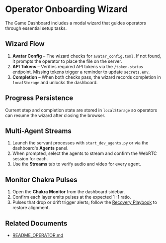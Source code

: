 # Operator Onboarding Wizard

The Game Dashboard includes a modal wizard that guides operators through essential setup tasks.

## Wizard Flow
1. **Avatar Config** – The wizard checks for `avatar_config.toml`. If not found, it prompts the operator to place the file on the server.
2. **API Tokens** – Verifies required API tokens via the `/token-status` endpoint. Missing tokens trigger a reminder to update `secrets.env`.
3. **Completion** – When both checks pass, the wizard records completion in `localStorage` and unlocks the dashboard.

## Progress Persistence
Current step and completion state are stored in `localStorage` so operators can resume the wizard after closing the browser.

## Multi-Agent Streams
1. Launch the servant processes with `start_dev_agents.py` or via the dashboard's **Agents** panel.
2. When prompted, select the agents to stream and confirm the WebRTC session for each.
3. Use the **Streams** tab to verify audio and video for every agent.

## Monitor Chakra Pulses
1. Open the **Chakra Monitor** from the dashboard sidebar.
2. Confirm each layer emits pulses at the expected 1 : 1 ratio.
3. Pulses that drop or drift trigger alerts; follow the [Recovery Playbook](recovery_playbook.md) to restore alignment.

## Related Documents
- [README_OPERATOR.md](../README_OPERATOR.md)
